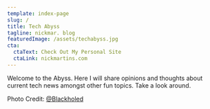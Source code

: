 ```yaml
---
template: index-page
slug: /
title: Tech Abyss
tagline: nickmar. blog
featuredImage: /assets/techabyss.jpg
cta:
  ctaText: Check Out My Personal Site
  ctaLink: nickmartins.com
---
```

Welcome to the Abyss. Here I will share opinions and thoughts about current tech news amongst other fun topics. Take a look around.

P﻿hoto Credit: [@Blackholed](https://twitter.com/blackholed/status/1542213588903153669)
